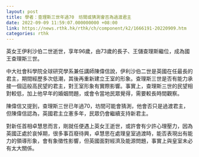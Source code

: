 ```yaml
---
layout: post
title: 學者：查理斯三世年過70　坊間或猜測會否為過渡君主
date: 2022-09-09 11:59:07.000000000 +08:00
link: https://news.rthk.hk/rthk/ch/component/k2/1666191-20220909.htm
categories: rthk
---
```


英女王伊利沙伯二世逝世，享年96歲，由73歲的長子、王儲查理斯繼位，成為國王查理斯三世。

中大社會科學院全球研究學系兼任講師陳偉信說，伊利沙伯二世是英國在任最長的君主，期間經歷多次低潮，其後再重新建立王室的形象。查理斯三世是否有能力承接一個這般高民望的君主，對王室形象有實際影響。事實上，查理斯三世的民望相對較低，加上他早年的婚姻問題，或會令當地民眾覺得，需要較長時間觀察。

陳偉信又提到，查理斯三世已年過70，坊間可能會猜測，他會否只是過渡君主，但陳偉信認為，英國君主立憲多年，民眾仍會繼續支持新君主。

對新任首相卓慧思而言，剛就任便遇上英女王逝世，或許會有少許心理壓力，因為英國正處於哀悼期，很多事百廢待興，卓慧思在處理皇室過渡時，能否表現出有能力的領導形象，會有象徵性影響，但英國面對經濟及能源問題，事實上與皇室未必有太大關係。
